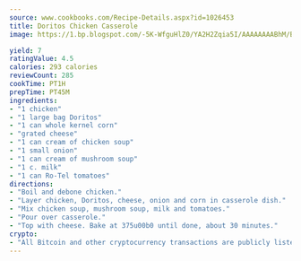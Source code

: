 ```yaml
---
source: www.cookbooks.com/Recipe-Details.aspx?id=1026453
title: Doritos Chicken Casserole
image: https://1.bp.blogspot.com/-5K-WfguHlZ0/YA2H2Zqia5I/AAAAAAAABhM/Bdgu68p4aG0Q6jWdy3eGaUXSKw5p3sdxwCLcBGAsYHQ/s324/7.png

yield: 7
ratingValue: 4.5
calories: 293 calories
reviewCount: 285
cookTime: PT1H
prepTime: PT45M
ingredients:
- "1 chicken"
- "1 large bag Doritos"
- "1 can whole kernel corn"
- "grated cheese"
- "1 can cream of chicken soup"
- "1 small onion"
- "1 can cream of mushroom soup"
- "1 c. milk"
- "1 can Ro-Tel tomatoes"
directions:
- "Boil and debone chicken."
- "Layer chicken, Doritos, cheese, onion and corn in casserole dish."
- "Mix chicken soup, mushroom soup, milk and tomatoes."
- "Pour over casserole."
- "Top with cheese. Bake at 375u00b0 until done, about 30 minutes."
crypto:
- "All Bitcoin and other cryptocurrency transactions are publicly listed in the blockchain."
---
```

